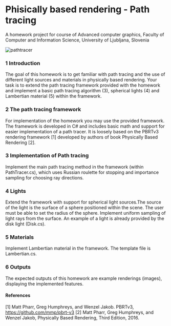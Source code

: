 # Phisically based rendering - Path tracing
A homework project for course of Advanced computer graphics, Faculty of Computer and Information Science, University of Ljubljana, Slovenia

![pathtracer](https://user-images.githubusercontent.com/32905529/37046458-b7d2bbbe-2168-11e8-8f63-7cca985df299.PNG)


### 1 Introduction
The goal of this homework is to get familiar with path tracing and the use of different light sources and materials in physically based rendering. Your task is to extend the path tracing framework provided with the homework and implement a basic path tracing algorithm (3), spherical lights (4) and Lambertian material (5) within the framework. 

### 2 The path tracing framework
For implementation of the homework you may use the provided framework. The framework is developed in C# and includes basic math and support for easier implementation of a path tracer. It is loosely based on the PBRTv3 rendering framework [1] developed by authors of book Physically Based Rendering [2].

### 3 Implementation of Path tracing
Implement the main path tracing method in the framework (within PathTracer.cs), which uses Russian roulette for stopping and importance sampling for choosing ray directions.

### 4 Lights
Extend the framework with support for spherical light sources.The source of the light is the surface of a sphere positioned within the scene. The user must be able to set the radius of the sphere. Implement uniform sampling of light rays from the surface. An example of a light is already provided by the disk light (Disk.cs).

### 5 Materials
Implement Lambertian material in the framework. The template file is Lambertian.cs.

### 6 Outputs
The expected outputs of this homework are example renderings (images), displaying the implemented features. 

#### References
[1] Matt Pharr, Greg Humphreys, and Wenzel Jakob. PBRTv3, https://github.com/mmp/pbrt-v3
[2] Matt Pharr, Greg Humphreys, and Wenzel Jakob, Physically Based Rendering, Third Edition, 2016.
